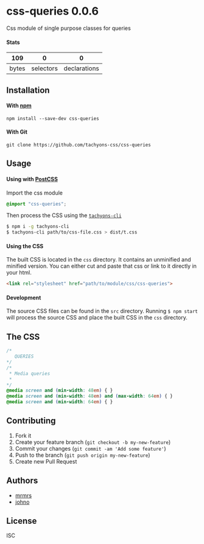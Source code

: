# css-queries 0.0.6

Css module of single purpose classes for queries

#### Stats

109 | 0 | 0
---|---|---
bytes | selectors | declarations

## Installation

#### With [npm](https://npmjs.com)

```
npm install --save-dev css-queries
```

#### With Git

```
git clone https://github.com/tachyons-css/css-queries
```

## Usage

#### Using with [PostCSS](https://github.com/postcss/postcss)

Import the css module

```css
@import "css-queries";
```

Then process the CSS using the [`tachyons-cli`](https://github.com/tachyons-css/tachyons-cli)

```sh
$ npm i -g tachyons-cli
$ tachyons-cli path/to/css-file.css > dist/t.css
```

#### Using the CSS

The built CSS is located in the `css` directory. It contains an unminified and minified version.
You can either cut and paste that css or link to it directly in your html.

```html
<link rel="stylesheet" href="path/to/module/css/css-queries">
```

#### Development

The source CSS files can be found in the `src` directory.
Running `$ npm start` will process the source CSS and place the built CSS in the `css` directory.

## The CSS

```css
/*
   QUERIES
*/
/*
 * Media queries
 *
*/
@media screen and (min-width: 48em) { }
@media screen and (min-width: 48em) and (max-width: 64em) { }
@media screen and (min-width: 64em) { }
```

## Contributing

1. Fork it
2. Create your feature branch (`git checkout -b my-new-feature`)
3. Commit your changes (`git commit -am 'Add some feature'`)
4. Push to the branch (`git push origin my-new-feature`)
5. Create new Pull Request

## Authors

* [mrmrs](http://mrmrs.io)
* [johno](http://johnotander.com)

## License

ISC
